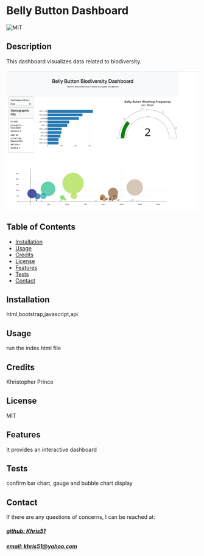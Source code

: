 # Belly Button Dashboard
![MIT](https://img.shields.io/badge/License-MIT-blue)



## Description
This dashboard visualizes data related to biodiversity.

![app_image](dashboard.png)

## Table of Contents
- [Installation](#installation)
- [Usage](#usage)
- [Credits](#credits)
- [License](#license)
- [Features](#features)
- [Tests](#tests)
- [Contact](#contact)

## Installation
html,bootstrap,javascript,api

## Usage
run the index.html file

## Credits
Khristopher Prince

## License
MIT

## Features
It provides an interactive dashboard

## Tests
confirm bar chart, gauge and bubble chart display

## Contact
If there are any questions of concerns, I can be reached at:
##### [github: Khris51](https://github.com/Khris51)
##### [email: khris51@yahoo.com](mailto:khris51@yahoo.com)
